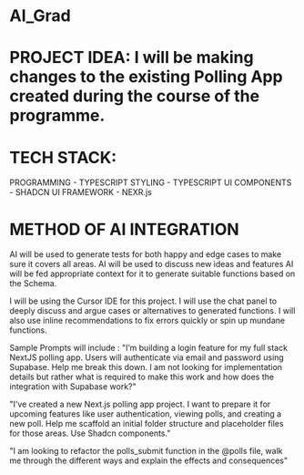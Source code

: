# AI_Grad
# PROJECT IDEA: I will be making changes to the existing Polling App created during the course of the programme.
# TECH STACK: 
PROGRAMMING - TYPESCRIPT
STYLING - TYPESCRIPT
UI COMPONENTS - SHADCN UI
FRAMEWORK - NEXR.js

# METHOD OF AI INTEGRATION 
AI will be used to generate tests for both happy and edge cases to make sure it covers all areas.
AI will be used to discuss new ideas and features
AI will be fed appropriate context for it to generate suitable functions based on the Schema.

I will be using the Cursor IDE for this project. I will use the chat panel to deeply discuss and argue cases or alternatives to generated functions. I will also use inline recommendations to fix errors quickly or spin up mundane functions.

Sample Prompts will include : "I’m building a login feature for my full stack NextJS polling app. Users will authenticate via email and password using Supabase. Help me break this down. I am not looking for implementation details but rather what is required to make this work and how does the integration with Supabase work?"

"I’ve created a new Next.js polling app project. I want to prepare it for upcoming features like user authentication, viewing polls, and creating a new poll. Help me scaffold an initial folder structure and placeholder files for those areas. Use Shadcn components."

"I am looking to refactor the polls_submit function in the @polls file, walk me through the different ways and explain the effects and consequences"

